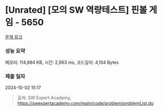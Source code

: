 # [Unrated] [모의 SW 역량테스트] 핀볼 게임 - 5650 

[문제 링크](https://swexpertacademy.com/main/code/problem/problemDetail.do?contestProbId=AWXRF8s6ezEDFAUo) 

### 성능 요약

메모리: 114,884 KB, 시간: 2,963 ms, 코드길이: 4,104 Bytes

### 제출 일자

2024-10-02 15:17



> 출처: SW Expert Academy, https://swexpertacademy.com/main/code/problem/problemList.do